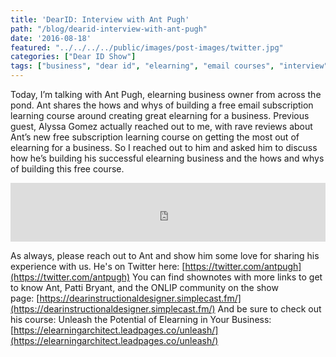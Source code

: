 ```yaml
---
title: 'DearID: Interview with Ant Pugh'
path: "/blog/dearid-interview-with-ant-pugh"
date: '2016-08-18'
featured: "../../../../public/images/post-images/twitter.jpg"
categories: ["Dear ID Show"]
tags: ["business", "dear id", "elearning", "email courses", "interview", "subscription learning"]
---
```


Today, I’m talking with Ant Pugh, elearning business owner from across the pond. Ant shares the hows and whys of building a free email subscription learning course around creating great elearning for a business. Previous guest, Alyssa Gomez actually reached out to me, with rave reviews about Ant’s new free subscription learning course on getting the most out of elearning for a business. So I reached out to him and asked him to discuss how he’s building his successful elearning business and the hows and whys of building this free course.

<iframe src="https://simplecast.com/e/42600?style=medium-light" width="100%" height="94px" frameborder="0" scrolling="no" seamless=""></iframe>

As always, please reach out to Ant and show him some love for sharing his experience with us. He's on Twitter here: [https://twitter.com/antpugh](https://twitter.com/antpugh) You can find shownotes with more links to get to know Ant, Patti Bryant, and the ONLIP community on the show page: [https://dearinstructionaldesigner.simplecast.fm/](https://dearinstructionaldesigner.simplecast.fm/) And be sure to check out his course: Unleash the Potential of Elearning in Your Business: [https://elearningarchitect.leadpages.co/unleash/](https://elearningarchitect.leadpages.co/unleash/)
